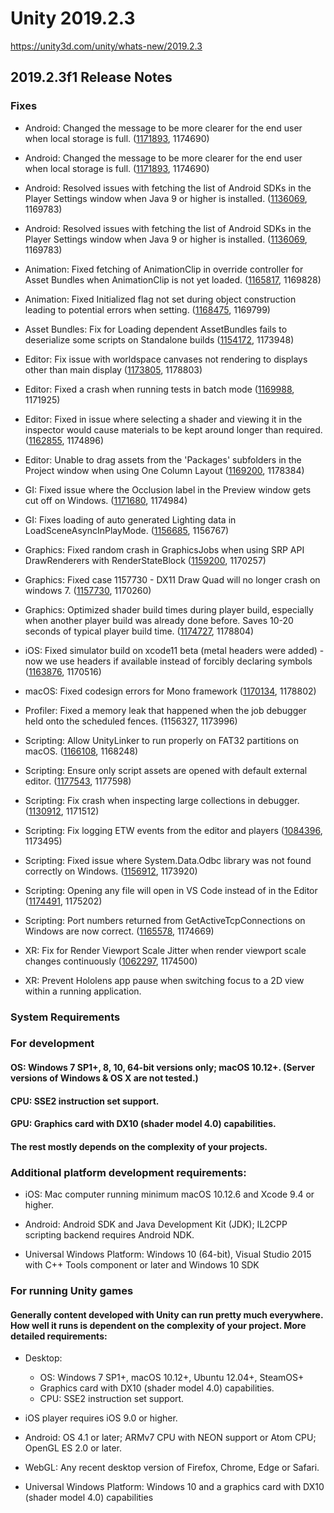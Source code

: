 # Unity 2019.2.3
https://unity3d.com/unity/whats-new/2019.2.3

## 2019.2.3f1 Release Notes


### Fixes
<ul>
<li><p>Android: Changed the message to be more clearer for the end user when local storage is full. (<a href="https://issuetracker.unity3d.com/issues/custom-failed-to-extract-resources-needed-by-il2cpp-error-message-when-local-storage-is-full">1171893</a>, 1174690)</p></li>
<li><p>Android: Changed the message to be more clearer for the end user when local storage is full. (<a href="https://issuetracker.unity3d.com/issues/custom-failed-to-extract-resources-needed-by-il2cpp-error-message-when-local-storage-is-full">1171893</a>, 1174690)</p></li>
<li><p>Android: Resolved issues with fetching the list of Android SDKs in the Player Settings window when Java 9 or higher is installed. (<a href="https://issuetracker.unity3d.com/issues/cannot-build-android-player-if-the-colour-space-is-set-to-linear">1136069</a>, 1169783)</p></li>
<li><p>Android: Resolved issues with fetching the list of Android SDKs in the Player Settings window when Java 9 or higher is installed. (<a href="https://issuetracker.unity3d.com/issues/cannot-build-android-player-if-the-colour-space-is-set-to-linear">1136069</a>, 1169783)</p></li>
<li><p>Animation: Fixed fetching of AnimationClip in override controller for Asset Bundles when AnimationClip is not yet loaded. (<a href="https://issuetracker.unity3d.com/issues/animation-absence-of-root-motion-when-gameobject-is-loaded-from-assest-bundle-and-override-controller-is-in-use">1165817</a>, 1169828)</p></li>
<li><p>Animation: Fixed Initialized flag not set during object construction leading to potential errors when setting. (<a href="https://issuetracker.unity3d.com/issues/animation-error-is-thrown-when-calling-animator-dot-keepanimatorcontrollerstateondisable-on-an-inactive-gameobject">1168475</a>, 1169799)</p></li>
<li><p>Asset Bundles: Fix for Loading dependent AssetBundles fails to deserialize some scripts on Standalone builds (<a href="https://issuetracker.unity3d.com/issues/loading-dependent-assetbundles-fails-to-deserialize-some-scripts-on-standalone-builds">1154172</a>, 1173948)</p></li>
<li><p>Editor: Fix issue with worldspace canvases not rendering to displays other than main display (<a href="https://issuetracker.unity3d.com/issues/canvas-components-are-not-rendered-in-displays-that-are-not-display-1-dot-when-render-mode-is-set-to-world-space">1173805</a>, 1178803)</p></li>
<li><p>Editor: Fixed a crash when running tests in batch mode (<a href="https://issuetracker.unity3d.com/issues/dispatch-semaphore-dispose-crashes-when-running-tests-in-batch-mode">1169988</a>, 1171925)</p></li>
<li><p>Editor: Fixed in issue where selecting a shader and viewing it in the inspector would cause materials to be kept around longer than required. (<a href="https://issuetracker.unity3d.com/issues/material-leak-with-a-custom-render-pipeline-when-selecting-a-shader-in-the-project-view-and-having-the-inspector-window-open">1162855</a>, 1174896)</p></li>
<li><p>Editor: Unable to drag assets from the 'Packages' subfolders in the Project window when using One Column Layout (<a href="https://issuetracker.unity3d.com/issues/unable-to-drag-assets-from-the-packages-subfolders-in-the-project-window-when-using-one-column-layout">1169200</a>, 1178384)</p></li>
<li><p>GI: Fixed issue where the Occlusion label in the Preview window gets cut off on Windows. (<a href="https://issuetracker.unity3d.com/issues/global-illumination-text-gets-clipped-in-baked-lightmap-preview-window-when-lightmap-culling-option-is-selected">1171680</a>, 1174984)</p></li>
<li><p>GI: Fixes loading of auto generated Lighting data in LoadSceneAsyncInPlayMode. (<a href="https://issuetracker.unity3d.com/issues/no-lighting-when-loading-with-loadsceneasyncinplaymode-into-a-scene-with-auto-lighting-in-editor">1156685</a>, 1156767)</p></li>
<li><p>Graphics: Fixed random crash in GraphicsJobs when using SRP API DrawRenderers with RenderStateBlock (<a href="https://issuetracker.unity3d.com/issues/srp-causes-crashes-100-percent-when-running-with-graphics-jobs-enabled">1159200</a>, 1170257)</p></li>
<li><p>Graphics: Fixed case 1157730 - DX11 Draw Quad will no longer crash on windows 7. (<a href="https://issuetracker.unity3d.com/issues/windows-7-player-crashes-on-pal-memory-free-when-using-camera-with-clear-flags-set-to-dont-clear">1157730</a>, 1170260)</p></li>
<li><p>Graphics: Optimized shader build times during player build, especially when another player build was already done before. Saves 10-20 seconds of typical player build time. (<a href="https://issuetracker.unity3d.com/issues/build-shader-variants-compliation-takes-additional-time-when-building-a-project">1174727</a>, 1178804)</p></li>
<li><p>iOS: Fixed simulator build on xcode11 beta (metal headers were added) - now we use headers if available instead of forcibly declaring symbols (<a href="https://issuetracker.unity3d.com/issues/ios-the-multi-definition-errors-are-thrown-when-building-for-simulator-on-xcode-11-beta">1163876</a>, 1170516)</p></li>
<li><p>macOS: Fixed codesign errors for Mono framework (<a href="https://issuetracker.unity3d.com/issues/cannot-distribute-macos-builds-codesign-errors-on-monobleedingedge-framework">1170134</a>, 1178802)</p></li>
<li><p>Profiler: Fixed a memory leak that happened when the job debugger held onto the scheduled fences. (1156327, 1173996)</p></li>
<li><p>Scripting: Allow UnityLinker to run properly on FAT32 partitions on macOS. (<a href="https://issuetracker.unity3d.com/issues/il2cpp-unity-dot-app-slash-contents-slash-il2cpp-slash-build-slash-unitylinker-dot-exe-fails-to-run-when-building-from-fat32-on-macos">1166108</a>, 1168248)</p></li>
<li><p>Scripting: Ensure only script assets are opened with default external editor. (<a href="https://issuetracker.unity3d.com/issues/scene-files-are-being-opened-with-a-script-editor-instead-of-being-opened-by-unity-editor">1177543</a>, 1177598)</p></li>
<li><p>Scripting: Fix crash when inspecting large collections in debugger. (<a href="https://issuetracker.unity3d.com/issues/hard-crash-when-inspecting-entities-in-visual-studio-debug-mode">1130912</a>, 1171512)</p></li>
<li><p>Scripting: Fix logging ETW events from the editor and players (<a href="https://issuetracker.unity3d.com/issues/uwp-etw-logging-silently-fails-in-with-il2cpp-scripting-backend">1084396</a>, 1173495)</p></li>
<li><p>Scripting: Fixed issue where System.Data.Odbc library was not found correctly on Windows. (<a href="https://issuetracker.unity3d.com/issues/an-exception-is-raised-when-using-system-dot-data-dot-odbc">1156912</a>, 1173920)</p></li>
<li><p>Scripting: Opening any file will open in VS Code instead of in the Editor (<a href="https://issuetracker.unity3d.com/issues/vscode-editor-opening-any-file-will-open-in-vs-code-instead-of-in-the-editor">1174491</a>, 1175202)</p></li>
<li><p>Scripting: Port numbers returned from GetActiveTcpConnections on Windows are now correct. (<a href="https://issuetracker.unity3d.com/issues/ipglobalproperties-dot-getactivetcpconnections-return-different-port-numbers-when-compared-to-cli-netstat-a-output">1165578</a>, 1174669)</p></li>
<li><p>XR: Fix for Render Viewport Scale Jitter when render viewport scale changes continuously (<a href="https://issuetracker.unity3d.com/issues/render-scale-jitter-render-scale-changes-that-occur-continuously">1062297</a>, 1174500)</p></li>
<li><p>XR: Prevent Hololens app pause when switching focus to a 2D view within a running application.</p></li>
</ul>

### System Requirements

### For development

#### OS: Windows 7 SP1+, 8, 10, 64-bit versions only; macOS 10.12+. (Server versions of Windows & OS X are not tested.)

#### CPU: SSE2 instruction set support.

#### GPU: Graphics card with DX10 (shader model 4.0) capabilities.

#### The rest mostly depends on the complexity of your projects.

### Additional platform development requirements:
<ul>
<li><p>iOS: Mac computer running minimum macOS 10.12.6 and Xcode 9.4 or higher.</p></li>
<li><p>Android: Android SDK and Java Development Kit (JDK); IL2CPP scripting backend requires Android NDK.</p></li>
<li><p>Universal Windows Platform: Windows 10 (64-bit), Visual Studio 2015 with C++ Tools component or later and Windows 10 SDK</p></li>
</ul>

### For running Unity games

#### Generally content developed with Unity can run pretty much everywhere. How well it runs is dependent on the complexity of your project. More detailed requirements:
<ul>
<li><p>Desktop:</p> 
<ul>
<li>OS: Windows 7 SP1+, macOS 10.12+, Ubuntu 12.04+, SteamOS+</li>
<li>Graphics card with DX10 (shader model 4.0) capabilities.</li>
<li>CPU: SSE2 instruction set support.</li>
</ul></li>
<li><p>iOS player requires iOS 9.0 or higher.</p></li>
<li><p>Android: OS 4.1 or later; ARMv7 CPU with NEON support or Atom CPU; OpenGL ES 2.0 or later.</p></li>
<li><p>WebGL: Any recent desktop version of Firefox, Chrome, Edge or Safari.</p></li>
<li><p>Universal Windows Platform: Windows 10 and a graphics card with DX10 (shader model 4.0) capabilities</p></li>
</ul>
